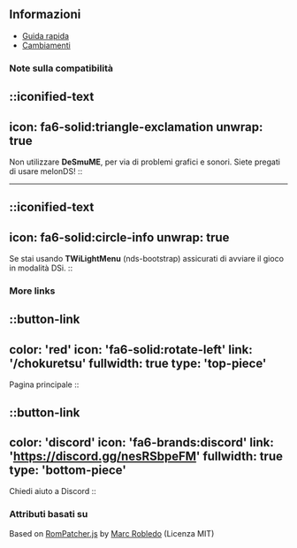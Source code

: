 ## Informazioni
* [Guida rapida](/it/chokuretsu/guide)
* [Cambiamenti](https://github.com/haroohie-club/ChokuretsuTranslationRelease/releases)

### Note sulla compatibilità
::iconified-text
---
icon: fa6-solid:triangle-exclamation
unwrap: true
---
Non utilizzare **DeSmuME**, per via di problemi grafici e sonori. Siete pregati di usare melonDS!
::

<hr/>

::iconified-text
---
icon: fa6-solid:circle-info
unwrap: true
---
Se stai usando **TWiLightMenu** (nds-bootstrap) assicurati di avviare il gioco in modalità DSi.
::

### More links
::button-link
---
color: 'red'
icon: 'fa6-solid:rotate-left'
link: '/chokuretsu'
fullwidth: true
type: 'top-piece'
---
Pagina principale
::

::button-link
---
color: 'discord'
icon: 'fa6-brands:discord'
link: 'https://discord.gg/nesRSbpeFM'
fullwidth: true
type: 'bottom-piece'
---
Chiedi aiuto a Discord
::

### Attributi basati su
Based on [RomPatcher.js](https://github.com/marcrobledo/RomPatcher.js/) by [Marc Robledo](https://www.marcrobledo.com/) (Licenza MIT)